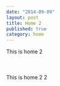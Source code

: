 ```yaml
---
date: "2014-09-09"
layout: post
title: Home 2
published: true
category: home
---
```


This is home 2
<br><br><br><br>
This is home 2 2
<br><br><br><br>